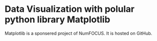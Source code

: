 # Data Visualization with polular python library Matplotlib
Matplotlib is a sponsered project of NumFOCUS.
It is hosted on GitHub.

